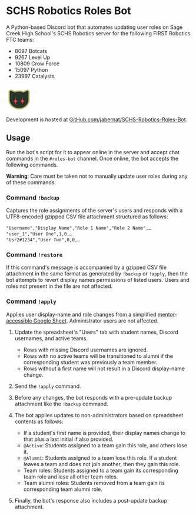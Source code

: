 # SCHS Robotics Roles Bot

A Python-based Discord bot that automates updating user roles on Sage Creek High
School's SCHS Robotics server for the following FIRST Robotics FTC teams:
*   8097 Botcats
*   9267 Level Up
*   10809 Crow Force
*   15097 Python
*   23997 Catalysts

<img src="Icon.png" alt="Bot's Discord icon of the silhouette of a cat with gleaming red eyes." style="width: 5em; height: 5em;"/>

Development is hosted at [GitHub.com/jabernat/SCHS-Robotics-Roles-Bot](
https://github.com/jabernat/SCHS-Robotics-Roles-Bot ).


## Usage

Run the bot's script for it to appear online in the server and accept chat
commands in the `#roles-bot` channel.  Once online, the bot accepts the
following commands.

**Warning**: Care must be taken not to manually update user roles during any of
these commands.

### Command `!backup`
Captures the role assignments of the server's users and responds with a
UTF8-encoded gzipped CSV file attachment structured as follows:

```csv
"Username","Display Name","Role 1 Name","Role 2 Name",…
"user_1","User One",1,0,…
"Usr2#1234","User Two",0,0,…
```

### Command `!restore`
If this command's message is accompanied by a gzipped CSV file attachment in the
same format as generated by `!backup` or `!apply`, then the bot attempts to
revert display names permissions of listed users.  Users and roles not present
in the file are not affected.

### Command `!apply`
Applies user display-name and role changes from a simplified [mentor-accessible
Google Sheet](
https://docs.google.com/spreadsheets/d/12uITMXrY9U_Utq619Asrl-UaEYbTu896KDlj-u8ckMM/edit?usp=sharing
).  Administrator users are not affected.

1.  Update the spreadsheet's "Users" tab with student names, Discord usernames,
    and active teams.
    *   Rows with missing Discord usernames are ignored.
    *   Rows with no active teams will be transitioned to alumni if the
        corresponding student was previously a team member.
    *   Rows without a first name will not result in a Discord display-name
        change.

2.  Send the `!apply` command.

3.  Before any changes, the bot responds with a pre-update backup attachment
    like the `!backup` command.

4.  The bot applies updates to non-administrators based on spreadsheet contents
    as follows:
    *   If a student's first name is provided, their display names change to
        that plus a last initial if also provided.
    *   `@Active`: Students assigned to a team gain this role, and others lose
        it.
    *   `@Alumni`: Students assigned to a team lose this role.  If a student
        leaves a team and does not join another, then they gain this role.
    *   Team roles: Students assigned to a team gain its corresponding team role
        and lose all other team roles.
    *   Team alumni roles: Students removed from a team gain its corresponding
        team alumni role.

5.  Finally, the bot's response also includes a post-update backup attachment.
